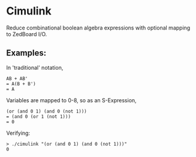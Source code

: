 # Cimulink

Reduce combinational boolean algebra expressions with optional mapping to ZedBoard I/O.

## Examples:
In 'traditional' notation,
```
AB + AB' 
= A(B + B') 
= A
```
Variables are mapped to 0-8, so as an S-Expression,
```
(or (and 0 1) (and 0 (not 1))) 
= (and 0 (or 1 (not 1))) 
= 0
```
Verifying:
```shell
> ./cimulink "(or (and 0 1) (and 0 (not 1)))"
0
```